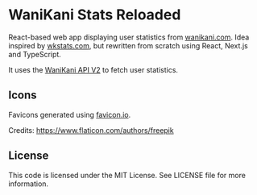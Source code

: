# WaniKani Stats Reloaded

React-based web app displaying user statistics from [wanikani.com](https://wanikani.com).
Idea inspired by [wkstats.com](https://wkstats.com), but rewritten from scratch using React, Next.js and TypeScript.

It uses the [WaniKani API V2](https://docs.api.wanikani.com/) to fetch user statistics.

## Icons
Favicons generated using [favicon.io](https://favicon.io).

Credits: https://www.flaticon.com/authors/freepik

## License

This code is licensed under the MIT License. See LICENSE file for more information.
